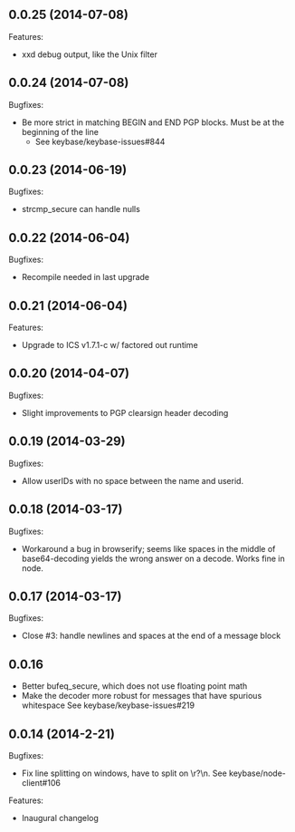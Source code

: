 ## 0.0.25 (2014-07-08)

Features:

  - xxd debug output, like the Unix filter

## 0.0.24 (2014-07-08)

Bugfixes:

  - Be more strict in matching BEGIN and END PGP blocks.  Must be
    at the beginning of the line
     - See keybase/keybase-issues#844

## 0.0.23 (2014-06-19)

Bugfixes:

  - strcmp_secure can handle nulls

## 0.0.22 (2014-06-04)

Bugfixes:

  - Recompile needed in last upgrade

## 0.0.21 (2014-06-04)

Features:

  - Upgrade to ICS v1.7.1-c w/ factored out runtime

## 0.0.20 (2014-04-07)

Bugfixes:

  - Slight improvements to PGP clearsign header decoding

## 0.0.19 (2014-03-29)

Bugfixes:

  - Allow userIDs with no space between the name and userid.

## 0.0.18 (2014-03-17)

Bugfixes:

  - Workaround a bug in browserify; seems like spaces in the middle of base64-decoding
    yields the wrong answer on a decode.  Works fine in node.

## 0.0.17 (2014-03-17)

Bugfixes:

  - Close #3: handle newlines and spaces at the end of a message block

## 0.0.16 

  - Better bufeq_secure, which does not use floating point math
  - Make the decoder more robust for messages that have spurious whitespace
    See keybase/keybase-issues#219

## 0.0.14 (2014-2-21)

Bugfixes:

  - Fix line splitting on windows, have to split on \r?\n.
    See keybase/node-client#106

Features:

  - Inaugural changelog
